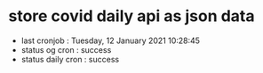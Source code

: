 # store covid daily api as json data

- last cronjob : Tuesday, 12 January 2021 10:28:45
- status og cron : success
- status daily cron : success
      
      